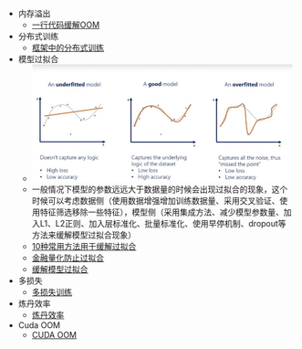 - 内存溢出
    - [一行代码缓解OOM](https://mp.weixin.qq.com/s/VBagnjXBVp135nBMfAyk5Q)
- 分布式训练
  - [框架中的分布式训练](https://mp.weixin.qq.com/s/yJSmWe3jMGdrAYERjeNiLQ)
- 模型过拟合
  -  ![avator](../Assets/overfitting.png)
  - 一般情况下模型的参数远远大于数据量的时候会出现过拟合的现象，这个时候可以考虑数据侧（使用数据增强增加训练数据量、采用交叉验证、使用特征筛选移除一些特征），模型侧（采用集成方法、减少模型参数量、加入L1、L2正则、加入层标准化、批量标准化、使用早停机制、dropout等方法来缓解模型过拟合现象）
  - [10种常用方法用于缓解过拟合](https://mp.weixin.qq.com/s/ErJc-qMRlea58iVby40aSA)
  - [金融量化防止过拟合](https://mp.weixin.qq.com/s/VXUCMIgNwGhYvHBdYQ1BFw)
  - [缓解模型过拟合](https://mp.weixin.qq.com/s/DygvuXbSL-798VH4czJspA)
- 多损失
  - [多损失训练](https://mp.weixin.qq.com/s/INDbcDcQ5SKwe9lOeYrSng)
- 炼丹效率
  - [炼丹效率](https://mp.weixin.qq.com/s/kwhx9DxuORDvh0p5vz8oRA)
- Cuda OOM
  - [CUDA OOM](https://mp.weixin.qq.com/s/ecOtxBYcY2b-c30sHgFtMQ)     
